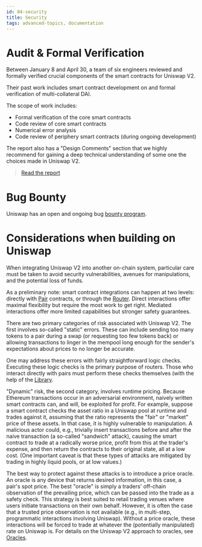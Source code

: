 ```yaml
---
id: 04-security
title: Security
tags: advanced-topics, documentation
---
```


# Audit & Formal Verification

Between January 8 and April 30, a team of six engineers reviewed and formally verified crucial components of the smart contracts for Uniswap V2.

Their past work includes smart contract development on and formal verification of multi-collateral DAI.

The scope of work includes:

- Formal verification of the core smart contracts
- Code review of core smart contracts
- Numerical error analysis
- Code review of periphery smart contracts (during ongoing development)

The report also has a "Design Comments" section that we highly recommend for gaining a deep technical understanding of some one the choices made in Uniswap V2.

> [Read the report](https://uniswap.org/audit.html)

# Bug Bounty

Uniswap has an open and ongoing bug [bounty program](https://uniswap.org/bug-bounty/).

# Considerations when building on Uniswap

When integrating Uniswap V2 into another on-chain system, particular care must be taken to avoid security vulnerabilities, avenues for manipulations, and the potential loss of funds.

As a preliminary note: smart contract integrations can happen at two levels: directly with [Pair](../../reference/smart-contracts/02-pair.md) contracts, or through the [Router](../../reference/smart-contracts/06-router02.md). Direct interactions offer maximal flexibility but require the most work to get right. Mediated interactions offer more limited capabilities but stronger safety guarantees.

There are two primary categories of risk associated with Uniswap V2. The first involves so-called "static" errors. These can include sending too many tokens to a pair during a swap (or requesting too few tokens back) or allowing transactions to linger in the mempool long enough for the sender's expectations about prices to no longer be accurate.

One may address these errors with fairly straightforward logic checks. Executing these logic checks is the primary purpose of routers. Those who interact directly with pairs must perform these checks themselves (with the help of the [Library](../../reference/smart-contracts/04-library.md).

"Dynamic" risk, the second category, involves runtime pricing. Because Ethereum transactions occur in an adversarial environment, naively written smart contracts can, and will, be exploited for profit. For example, suppose a smart contract checks the asset ratio in a Uniswap pool at runtime and trades against it, assuming that the ratio represents the "fair" or "market" price of these assets. In that case, it is highly vulnerable to manipulation. A malicious actor could, e.g., trivially insert transactions before and after the naive transaction (a so-called "sandwich" attack), causing the smart contract to trade at a radically worse price, profit from this at the trader's expense, and then return the contracts to their original state, all at a low cost. (One important caveat is that these types of attacks are mitigated by trading in highly liquid pools, or at low values.)

The best way to protect against these attacks is to introduce a price oracle. An oracle is any device that returns desired information, in this case, a pair's spot price. The best "oracle" is simply a traders' off-chain observation of the prevailing price, which can be passed into the trade as a safety check. This strategy is best suited to retail trading venues where users initiate transactions on their own behalf. However, it is often the case that a trusted price observation is not available (e.g., in multi-step, programmatic interactions involving Uniswap). Without a price oracle, these interactions will be forced to trade at whatever the (potentially manipulated) rate on Uniswap is. For details on the Uniswap V2 approach to oracles, see [Oracles](../02-core-concepts/04-oracles.md).
